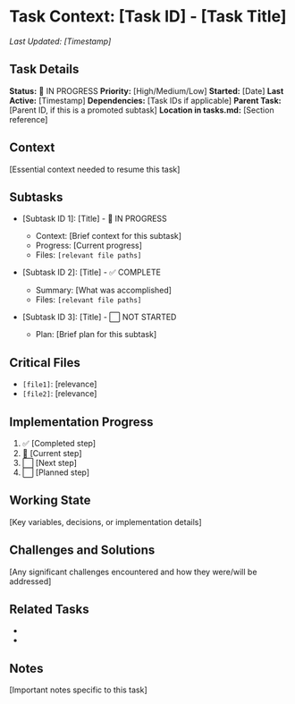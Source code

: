 # Task Context: [Task ID] - [Task Title]

*Last Updated: [Timestamp]*

## Task Details
**Status:** 🔄 IN PROGRESS
**Priority:** [High/Medium/Low]
**Started:** [Date]
**Last Active:** [Timestamp]
**Dependencies:** [Task IDs if applicable]
**Parent Task:** [Parent ID, if this is a promoted subtask]
**Location in tasks.md:** [Section reference]

## Context
[Essential context needed to resume this task]

## Subtasks
- [Subtask ID 1]: [Title] - 🔄 IN PROGRESS
  - Context: [Brief context for this subtask]
  - Progress: [Current progress]
  - Files: `[relevant file paths]`

- [Subtask ID 2]: [Title] - ✅ COMPLETE
  - Summary: [What was accomplished]
  - Files: `[relevant file paths]`

- [Subtask ID 3]: [Title] - ⬜ NOT STARTED
  - Plan: [Brief plan for this subtask]

## Critical Files
- `[file1]`: [relevance]
- `[file2]`: [relevance]

## Implementation Progress
1. ✅ [Completed step]
2. 🔄 [Current step]
3. ⬜ [Next step]
4. ⬜ [Planned step]

## Working State
[Key variables, decisions, or implementation details]

## Challenges and Solutions
[Any significant challenges encountered and how they were/will be addressed]

## Related Tasks
- [Related Task ID 1]: [Relationship]
- [Related Task ID 2]: [Relationship]

## Notes
[Important notes specific to this task]
